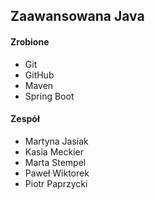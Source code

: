 ## Zaawansowana Java

#### Zrobione
- Git
- GitHub
- Maven
- Spring Boot

#### Zespół
- Martyna Jasiak
- Kasia Meckier
- Marta Stempel
- Paweł Wiktorek
- Piotr Paprzycki